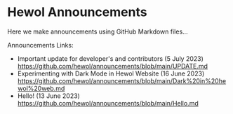 # Hewol Announcements
Here we make announcements using GitHub Markdown files...

Announcements Links:

* Important update for developer's and contributors (5 July 2023) https://github.com/hewol/announcements/blob/main/UPDATE.md
* Experimenting with Dark Mode in Hewol Website (16 June 2023) https://github.com/hewol/announcements/blob/main/Dark%20in%20hewol%20web.md
* Hello! (13 June 2023) https://github.com/hewol/announcements/blob/main/Hello.md
